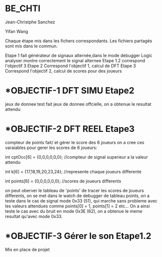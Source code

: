 # BE_CHTI

Jean-Christphe Sanchez

Yifan Wang

Chaque étape mis dans les fichers correspondants. Les fichiers partagés sont mis dans le commun.

Etape 1 fait générateur de signaux alternée,dans le mode debugger Logic analyser montre correctement le signal alternee 
Etape 1.2 correspond l'objectif 3
Etape 2 Correspond l'objectif 1, calcul de DFT 
Etape 3 Correspond l'objectif 2, calcul de scores pour des joueurs


# *OBJECTIF-1 DFT SIMU    Etape2    
  jeux de donnee test fait
  jeux de donnee offcielle, on a obtenue le resultat attendu



# *OBJECTIF-2 DFT REEL   Etape3
compteur de points fait/ et gérer le score des 6 joueurs
on a cree ces varaiables pour gerer les scores de 6 joueurs:

int cptOcc[6] = {0,0,0,0,0,0}; //compteur de signal superieur a la valeur attendu

int k[6] = {17,18,19,20,23,24}; //represente chaque joueurs differente

int points[6] = {0,0,0,0,0,0}; //scores de joueurs differents

on peut oberver le tableau de 'points' de tracer les scores de joueurs differents, on se met dans le watch de debugger
de tableau points, on a teste dans le cas de signal mode 0x33 (51), qui marche sans probleme avec les valeurs attendues 
comme  points[0] = 1, points[1] = 2 etc...  On a ainsi teste le cas avec du bruit en mode 0x3E (62), on a obtenue le meme 
resultat qu'avec mode 0x33.




# *OBJECTIF-3 Gérer le son Etape1.2   

Mis en place de projet



